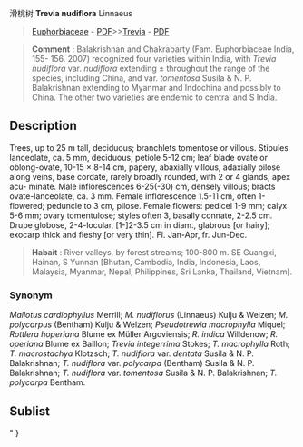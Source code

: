 滑桃树  **Trevia nudiflora** Linnaeus

> [Euphorbiaceae](http://www.iplant.cn/info/Euphorbiaceae?t=foc) - [PDF](http://www.iplant.cn/foc/pdf/Euphorbiaceae.pdf)>>[Trevia](http://www.iplant.cn/info/Trevia?t=foc) - [PDF](http://www.iplant.cn/foc/pdf/Trevia.pdf)


> **Comment** : 
> Balakrishnan and Chakrabarty (Fam. Euphorbiaceae India, 155- 156. 2007) recognized four varieties within India, with *Trevia nudiflora* var. *nudiflora* extending ± throughout the range of the species, including China, and var. *tomentosa* Susila & N. P. Balakrishnan extending to Myanmar and Indochina and possibly to China. The other two varieties are endemic to central and S India.

## Description

Trees, up to 25 m tall, deciduous; branchlets tomentose or villous. Stipules lanceolate, ca. 5 mm, deciduous; petiole 5-12 cm; leaf blade ovate or oblong-ovate, 10-15 × 8-14 cm, papery, abaxially villous, adaxially pilose along veins, base cordate, rarely broadly rounded, with 2 or 4 glands, apex acu- minate. Male inflorescences 6-25(-30) cm, densely villous; bracts ovate-lanceolate, ca. 3 mm. Female inflorescence 1.5-11 cm, often 1-flowered; peduncle to 3 cm, pilose. Female flowers: pedicel 1-9 mm; calyx 5-6 mm; ovary tomentulose; styles often 3, basally connate, 2-2.5 cm. Drupe globose, 2-4-locular, [1-]2-3.5 cm in diam., glabrous [or hairy]; exocarp thick and fleshy [or very thin]. Fl. Jan-Apr, fr. Jun-Dec.


> **Habait** : 
> River valleys, by forest streams; 100-800 m. SE Guangxi, Hainan, S Yunnan [Bhutan, Cambodia, India, Indonesia, Laos, Malaysia, Myanmar, Nepal, Philippines, Sri Lanka, Thailand, Vietnam].

### Synonym
*Mallotus cardiophyllus* Merrill; *M. nudiflorus* (Linnaeus) Kulju & Welzen; *M. polycarpus* (Bentham) Kulju & Welzen; *Pseudotrewia macrophylla* Miquel; *Rottlera hoperiana* Blume ex Müller Argoviensis; *R. indica* Willdenow; *R. operiana* Blume ex Baillon; *Trevia integerrima* Stokes; *T. macrophylla* Roth; *T. macrostachya* Klotzsch; *T. nudiflora* var. *dentata* Susila & N. P. Balakrishnan; *T. nudiflora* var. *polycarpa* (Bentham) Susila & N. P. Balakrishnan; *T. nudiflora* var. *tomentosa* Susila & N. P. Balakrishnan; *T. polycarpa* Bentham.


## Sublist
"
}